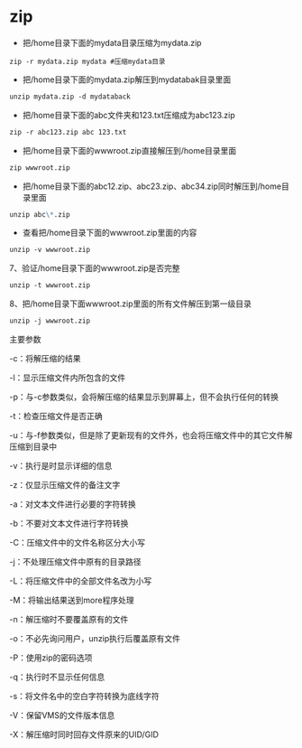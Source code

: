 # zip- 把/home目录下面的mydata目录压缩为mydata.zip```zip -r mydata.zip mydata #压缩mydata目录```- 把/home目录下面的mydata.zip解压到mydatabak目录里面```markdownunzip mydata.zip -d mydataback```  - 把/home目录下面的abc文件夹和123.txt压缩成为abc123.zip```markdownzip -r abc123.zip abc 123.txt``` - 把/home目录下面的wwwroot.zip直接解压到/home目录里面```markdownzip wwwroot.zip```- 把/home目录下面的abc12.zip、abc23.zip、abc34.zip同时解压到/home目录里面```markdownunzip abc\*.zip``` - 查看把/home目录下面的wwwroot.zip里面的内容```markdownunzip -v wwwroot.zip``` 7、验证/home目录下面的wwwroot.zip是否完整```markdownunzip -t wwwroot.zip``` 8、把/home目录下面wwwroot.zip里面的所有文件解压到第一级目录```markdownunzip -j wwwroot.zip```主要参数 -c：将解压缩的结果 -l：显示压缩文件内所包含的文件 -p：与-c参数类似，会将解压缩的结果显示到屏幕上，但不会执行任何的转换 -t：检查压缩文件是否正确 -u：与-f参数类似，但是除了更新现有的文件外，也会将压缩文件中的其它文件解压缩到目录中 -v：执行是时显示详细的信息 -z：仅显示压缩文件的备注文字 -a：对文本文件进行必要的字符转换 -b：不要对文本文件进行字符转换 -C：压缩文件中的文件名称区分大小写 -j：不处理压缩文件中原有的目录路径 -L：将压缩文件中的全部文件名改为小写 -M：将输出结果送到more程序处理 -n：解压缩时不要覆盖原有的文件 -o：不必先询问用户，unzip执行后覆盖原有文件 -P：使用zip的密码选项 -q：执行时不显示任何信息 -s：将文件名中的空白字符转换为底线字符 -V：保留VMS的文件版本信息 -X：解压缩时同时回存文件原来的UID/GID
